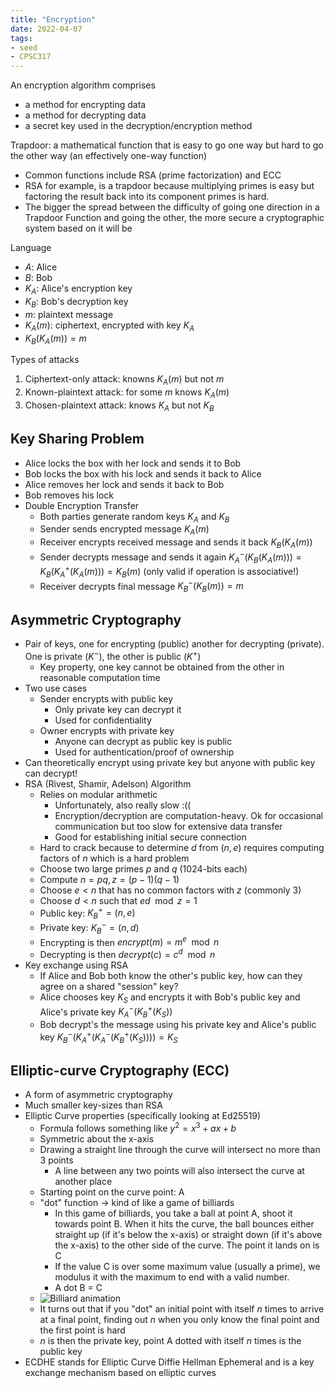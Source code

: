 ```yaml
---
title: "Encryption"
date: 2022-04-07
tags:
- seed
- CPSC317
---
```


An encryption algorithm comprises
- a method for encrypting data
- a method for decrypting data
- a secret key used in the decryption/encryption method

Trapdoor: a mathematical function that is easy to go one way but hard to go the other way (an effectively one-way function)
- Common functions include RSA (prime factorization) and ECC
- RSA for example, is a trapdoor because multiplying primes is easy but factoring the result back into its component primes is hard.
- The bigger the spread between the difficulty of going one direction in a Trapdoor Function and going the other, the more secure a cryptographic system based on it will be

Language
- $A$: Alice
- $B$: Bob
- $K_A$: Alice's encryption key
- $K_B$: Bob's decryption key
- $m$: plaintext message
- $K_A(m)$: ciphertext, encrypted with key $K_A$
- $K_B(K_A(m)) = m$

Types of attacks
1. Ciphertext-only attack: knowns $K_A(m)$ but not $m$
2. Known-plaintext attack: for some $m$ knows $K_A(m)$
3. Chosen-plaintext attack: knows $K_A$ but not $K_B$

## Key Sharing Problem
- Alice locks the box with her lock and sends it to Bob
- Bob locks the box with his lock and sends it back to Alice
- Alice removes her lock and sends it back to Bob
- Bob removes his lock
- Double Encryption Transfer
	- Both parties generate random keys $K_A$ and $K_B$
	- Sender sends encrypted message $K_A(m)$
	- Receiver encrypts received message and sends it back $K_B(K_A(m))$
	- Sender decrypts message and sends it again $K^-_{A}(K_B(K_A(m))) = K_B(K^+_{A}(K_A(m))) = K_B(m)$ (only valid if operation is associative!)
	- Receiver decrypts final message $K^-_{B}(K_B(m)) = m$

## Asymmetric Cryptography
- Pair of keys, one for encrypting (public) another for decrypting (private). One is private ($K^-$), the other is public ($K^+$)
	- Key property, one key cannot be obtained from the other in reasonable computation time
- Two use cases
	- Sender encrypts with public key
		- Only private key can decrypt it
		- Used for confidentiality
	- Owner encrypts with private key
		- Anyone can decrypt as public key is public
		- Used for authentication/proof of ownership
- Can theoretically encrypt using private key but anyone with public key can decrypt!
- RSA (Rivest, Shamir, Adelson) Algorithm
	- Relies on modular arithmetic
		- Unfortunately, also really slow :((
		- Encryption/decryption are computation-heavy. Ok for occasional communication but too slow for extensive data transfer
		- Good for establishing initial secure connection
	- Hard to crack because to determine $d$ from $(n, e)$ requires computing factors of $n$ which is a hard problem
	- Choose two large primes $p$ and $q$ (1024-bits each)
	- Compute $n = pq, z = (p-1)(q-1)$
	- Choose $e < n$ that has no common factors with $z$ (commonly 3)
	- Choose $d < n$ such that $ed \mod z = 1$
	- Public key: $K^+_B=(n,e)$
	- Private key: $K^-_B = (n,d)$
	- Encrypting is then $encrypt(m) = m^e \mod n$
	- Decrypting is then $decrypt(c) = c^d\mod n$
- Key exchange using RSA
	- If Alice and Bob both know the other's public key, how can they agree on a shared "session" key?
	- Alice chooses key $K_S$ and encrypts it with Bob's public key and Alice's private key $K_A^-(K_B^+(K_S))$
	- Bob decrypt's the message using his private key and Alice's public key $K_B^-(K_A^+(K_A^-(K_B^+(K_S)))) = K_S$

## Elliptic-curve Cryptography (ECC) 
- A form of asymmetric cryptography
- Much smaller key-sizes than RSA
- Elliptic Curve properties (specifically looking at Ed25519)
	- Formula follows something like $y^2 = x^3 + ax + b$
	- Symmetric about the x-axis
	- Drawing a straight line through the curve will intersect no more than 3 points
		- A line between any two points will also intersect the curve at another place
	- Starting point on the curve point: A
	- "dot" function -> kind of like a game of billiards
		- In this game of billiards, you take a ball at point A, shoot it towards point B. When it hits the curve, the ball bounces either straight up (if it's below the x-axis) or straight down (if it's above the x-axis) to the other side of the curve. The point it lands on is C
		- If the value C is over some maximum value (usually a prime), we modulus it with the maximum to end with a valid number.
		- A dot B = C
	- ![Billiard animation](https://blog.cloudflare.com/content/images/image02.gif)
	- It turns out that if you "dot" an initial point with itself $n$ times to arrive at a final point, finding out $n$ when you only know the final point and the first point is hard
	- $n$ is then the private key, point A dotted with itself $n$ times is the public key
- ECDHE stands for Elliptic Curve Diffie Hellman Ephemeral and is a key exchange mechanism based on elliptic curves